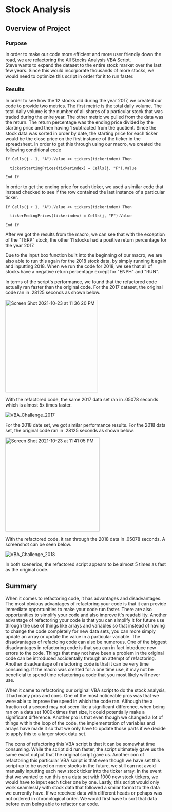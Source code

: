 # Stock Analysis

## Overview of Project

### Purpose
In order to make our code more efficient and more user friendly down the road, we are refactoring the All Stocks Analysis VBA Script.   
Steve wants to expand the dataset to the entire stock market over the last few years.  Since this would incorporate thousands of more stocks, we would need to optimize this script in order for it to run faster.


### Results

In order to see how the 12 stocks did during the year 2017, we created our code to provide two metrics.  The first metric is the total daily volume.  The total daily volume is the number of all shares of a particular stock that was traded during the enire year.  The other metric we pulled from the data was the return.  The return percentage was the ending price divided by the starting price and then having 1 subtracted from the quotient.   Since the stock data was sorted in order by date, the starting price for each ticker would be the close price on the first instance of the ticker in the spreadsheet.  In order to get this through using our macro, we created the following conditional code

```
If Cells(j - 1, "A").Value <> tickers(tickerindex) Then
    
  tickerStartingPrices(tickerindex) = Cells(j, "F").Value
   
End If
```        
        

In order to get the ending price for each ticker, we used a similar code that instead checked to see if the row contained the last instance of a particular ticker.


``` 
If Cells(j + 1, "A").Value <> tickers(tickerindex) Then
        
  tickerEndingPrices(tickerindex) = Cells(j, "F").Value
    
End If
```

After we got the results from the macro, we can see that with the exception of the "TERP" stock, the other 11 stocks had a positive return percentage for the year 2017.  

Due to the input box function built into the beginning of our macro, we are also able to run this again for the 2018 stock data, by simply running it again and inputting 2018.  When we run the code for 2018, we see that all of stocks have a negative return percentage except for "ENPH" and "RUN".

In terms of the script's performance, we found that the refactored code actually ran faster than the original code.  For the 2017 dataset, the original code ran in .28125 seconds as shown below.

<img width="288" alt="Screen Shot 2021-10-23 at 11 36 20 PM" src="https://user-images.githubusercontent.com/87248687/138579483-cbc3effc-cb8f-4d51-a07d-ca3acd53bf9d.png">


With the refactored code, the same 2017 data set ran in .05078 seconds which is almost 5x times faster.

![VBA_Challenge_2017](https://user-images.githubusercontent.com/87248687/138579492-1dee0a2e-65d9-44d9-985f-164bcdb5654a.png)

For the 2018 date set, we got similar performance results.  For the 2018 data set, the original code ran in .28125 seconds as shown below.

<img width="293" alt="Screen Shot 2021-10-23 at 11 41 05 PM" src="https://user-images.githubusercontent.com/87248687/138579579-0a355566-0a48-48fe-9ce4-80e1375666f1.png">

With the refactored code, it ran through the 2018 data in .05078 seconds.  A screenshot can be seen below.

![VBA_Challenge_2018](https://user-images.githubusercontent.com/87248687/138579644-61bd0d87-9062-4364-b3a0-9e8b4ff2d914.png)

In both scenerios, the refactored script appears to be almost 5 times as fast as the original code.

## Summary

When it comes to refactoring code, it has advantages and disadvantages.  The most obvious advantages of refactoring your code is that it can provide immediate opportunities to make your code run faster.  There are also opportunities to simplify your code and also improve it's readability.  Another advantage of refactoring your code is that you can simplify it for future use through the use of things like arrays and variables so that instead of having to change the code completely for new data sets, you can more simply update an array or update the value in a particular variable.  The disadvantages of refactoing code can also be numerous.  One of the biggest disadvantages in refactoring code is that you can in fact introduce new errors to the code.  Things that may not have been a problem in the original code can be introduced accidentally through an attempt of refactoring.  Another disadvantage of refactoring code is that it can be very time consuming.  If the macro was created for a one time use, it may not be beneficial to spend time refactoring a code that you most likely will never use.

When it came to refactoring our original VBA script to do the stock analysis, it had many pros and cons.  One of the most noticeable pros was that we were able to improve the speed in which the code ran.  Although the a fraction of a second may not seem like a significant difference, when being ran on a data set 1000x times that size, it could potentially make a significant difference.  Another pro is that even though we changed a lot of things within the loop of the code, the implementation of variables and arrays have made it so that we only have to update those parts if we decide to apply this to a larger stock data set.

The cons of refactoring this VBA script is that it can be somewhat time consuming.  While the script did run faster, the script ultimately gave us the same exact output that the original script gave us.  Another con of refactoring this particular VBA script is that even though we have set this script up to be used on more stocks in the future, we still can not avoid manually inputting each new stock ticker into the ticker array.  In the event that we wanted to run this on a data set with 1000 new stock tickers, we would have to input each ticker one by one.  Lastly, this script would only work seamlessly with stock data that followed a smilar format to the data we currently have. If we received data with different heads or pehaps was not ordered in chronological order.  We would first have to sort that data before even being able to refactor our code.

